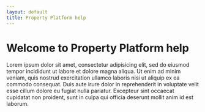 ```yaml
---
layout: default
title: Property Platform help
---
```


# Welcome to Property Platform help

Lorem ipsum dolor sit amet, consectetur adipisicing elit, sed do eiusmod tempor incididunt ut labore et dolore magna aliqua. Ut enim ad minim veniam, quis nostrud exercitation ullamco laboris nisi ut aliquip ex ea commodo consequat. Duis aute irure dolor in reprehenderit in voluptate velit esse cillum dolore eu fugiat nulla pariatur. Excepteur sint occaecat cupidatat non proident, sunt in culpa qui officia deserunt mollit anim id est laborum.


<!-- ##Here is a video

<video class="embed-responsive-item" controls="controls" poster="https://res.cloudinary.com/propconnect/video/upload/t_video_home/v1434362615/Property_Platform_Intro_-_MQ_uzysoi.jpg"><source src="https://res.cloudinary.com/propconnect/video/upload/v1434362615/Property_Platform_Intro_-_MQ_uzysoi.mp4" type="video/mp4"></video> -->